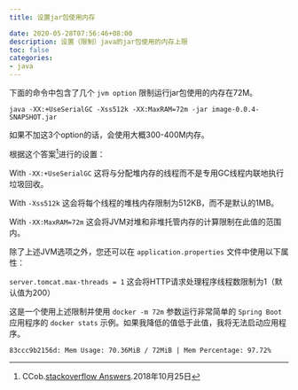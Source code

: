 ```yaml
---
title: 设置jar包使用内存

date: 2020-05-28T07:56:46+08:00
description: 设置（限制）java的jar包使用的内存上限
toc: false
categories:
- java
---
```


下面的命令中包含了几个 `jvm option` 限制运行jar包使用的内存在72M。

```
java -XX:+UseSerialGC -Xss512k -XX:MaxRAM=72m -jar image-0.0.4-SNAPSHOT.jar
```

如果不加这3个option的话，会使用大概300-400M内存。

根据这个答案[^1]进行的设置：

With `-XX:+UseSerialGC` 这将与分配堆内存的线程而不是专用GC线程内联地执行垃圾回收。

With `-Xss512k` 这会将每个线程的堆栈内存限制为512KB，而不是默认的1MB。

With `-XX:MaxRAM=72m` 这会将JVM对堆和非堆托管内存的计算限制在此值的范围内。

除了上述JVM选项之外，您还可以在 `application.properties` 文件中使用以下属性：

`server.tomcat.max-threads = 1` 这会将HTTP请求处理程序线程数限制为1（默认值为200）

这是一个使用上述限制并使用 `docker -m 72m` 参数运行非常简单的 `Spring Boot` 应用程序的 `docker stats` 示例。如果我降低的值低于此值，我将无法启动应用程序。

```
83ccc9b2156d: Mem Usage: 70.36MiB / 72MiB | Mem Percentage: 97.72%
```

[^1]: CCob.[stackoverflow Answers](https://stackoverflow.com/a/52993285/6021280).2018年10月25日